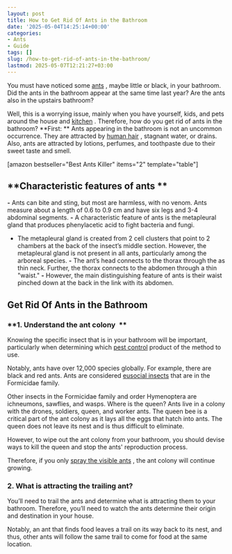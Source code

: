 ```yaml
---
layout: post
title: How to Get Rid Of Ants in the Bathroom
date: '2025-05-04T14:25:14+00:00'
categories:
- Ants
- Guide
tags: []
slug: /how-to-get-rid-of-ants-in-the-bathroom/
lastmod: 2025-05-07T12:21:27+03:00
---
```


You must have noticed some
[ants](http://animaldiversity.org/accounts/Formicidae/)
, maybe little or black, in your bathroom. Did the ants in the bathroom appear at the same time last year? Are the ants also in the upstairs bathroom?

Well, this is a worrying issue, mainly when you have yourself, kids, and pets around the house and
[kitchen](https://pestpolicy.com/best-ant-killer/)
. Therefore, how do you get rid of ants in the bathroom?
**First: **
Ants appearing in the bathroom is not an uncommon occurrence. They are attracted by
[human hair](https://pestpolicy.com/can-fleas-live-in-human-hair/)
, stagnant water, or drains. Also, ants are attracted by lotions, perfumes, and toothpaste due to their sweet taste and smell.

[amazon bestseller="Best Ants Killer" items="2" template="table"]
## **Characteristic features of ants **
**-**
Ants can bite and sting, but most are harmless, with no venom. Ants measure about a length of 0.6 to 0.9 cm and have six legs and 3-4 abdominal segments.
**-**
A characteristic feature of ants is the metapleural gland that produces phenylacetic acid to fight bacteria and fungi.

- The metapleural gland is created from 2 cell clusters that point to 2 chambers at the back of the insect’s middle section. However, the metapleural gland is not present in all ants, particularly among the arboreal species.
**-**
The ant’s head connects to the thorax through the as thin neck. Further, the thorax connects to the abdomen through a thin "waist."
**-**
However, the main distinguishing feature of ants is their waist pinched down at the back in the link with its abdomen.
## Get Rid Of Ants in the Bathroom
### **1. Understand the ant colony  **
Knowing the specific insect that is in your bathroom will be important, particularly when determining which
[pest control](https://pestpolicy.com/flying-ants-vs-termites/)
product of the method to use.

Notably, ants have over 12,000 species globally. For example, there are black and red ants. Ants are considered
[eusocial insects](https://en.wikipedia.org/wiki/Eusociality)
that are in the Formicidae family.

Other insects in the Formicidae family and order Hymenoptera are ichneumons, sawflies, and wasps.
Where is the queen?
Ants live in a colony with the drones, soldiers, queen, and worker ants. The queen bee is a critical part of the ant colony as it lays all the eggs that hatch into ants. The queen does not leave its nest and is thus difficult to eliminate.

However, to wipe out the ant colony from your bathroom, you should devise ways to kill the queen and stop the ants' reproduction process.

Therefore, if you only
[spray the visible ants](https://pestpolicy.com/raid-ant-roach-killer-insecticide-spray-review/)
, the ant colony will continue growing.
### **2. What is attracting the trailing ant?**
You’ll need to trail the ants and determine what is attracting them to your bathroom. Therefore, you’ll need to watch the ants determine their origin and destination in your house.

Notably, an ant that finds food leaves a trail on its way back to its nest, and thus, other ants will follow the same trail to come for food at the same location.
